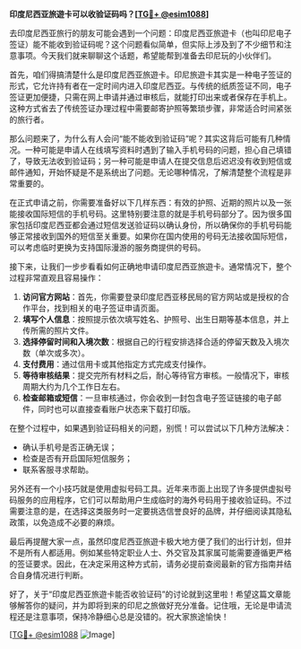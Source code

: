 **印度尼西亚旅遊卡可以收验证码吗？[[TG💪+ @esim1088](https://t.me/s/esim1088)]**

去印度尼西亚旅行的朋友可能会遇到一个问题：印度尼西亚旅遊卡（也叫印尼电子签证）能不能收到验证码呢？这个问题看似简单，但实际上涉及到了不少细节和注意事项。今天我们就来聊聊这个话题，希望能帮到准备去印尼玩的小伙伴们。

首先，咱们得搞清楚什么是印度尼西亚旅遊卡。印尼旅遊卡其实是一种电子签证的形式，它允许持有者在一定时间内进入印度尼西亚。与传统的纸质签证不同，电子签证更加便捷，只需在网上申请并通过审核后，就能打印出来或者保存在手机上。这种方式省去了传统签证办理过程中需要邮寄护照等繁琐步骤，非常适合时间紧张的旅行者。

那么问题来了，为什么有人会问“能不能收到验证码”呢？其实这背后可能有几种情况。一种可能是申请人在线填写资料时遇到了输入手机号码的问题，担心自己填错了，导致无法收到验证码；另一种可能是申请人在提交信息后迟迟没有收到短信或邮件通知，开始怀疑是不是系统出了问题。无论哪种情况，了解清楚整个流程是非常重要的。

在正式申请之前，你需要准备好以下几样东西：有效的护照、近期的照片以及一张能接收国际短信的手机号码。这里特别要注意的就是手机号码部分了。因为很多国家包括印度尼西亚都会通过短信发送验证码以确认身份，所以确保你的手机号码能够正常接收到国外的短信至关重要。如果你在国内使用的号码无法接收国际短信，可以考虑临时更换为支持国际漫游的服务商提供的号码。

接下来，让我们一步步看看如何正确地申请印度尼西亚旅遊卡。通常情况下，整个过程非常直观且容易操作：

1. **访问官方网站**：首先，你需要登录印度尼西亚移民局的官方网站或是授权的合作平台，找到相关的电子签证申请页面。
2. **填写个人信息**：按照提示依次填写姓名、护照号、出生日期等基本信息，并上传所需的照片文件。
3. **选择停留时间和入境次数**：根据自己的行程安排选择合适的停留天数及入境次数（单次或多次）。
4. **支付费用**：通过信用卡或其他指定方式完成支付操作。
5. **等待审核结果**：提交完所有材料之后，耐心等待官方审核。一般情况下，审核周期大约为几个工作日左右。
6. **检查邮箱或短信**：一旦审核通过，你会收到一封包含电子签证链接的电子邮件，同时也可以直接查看账户状态来下载打印版。

在整个过程中，如果遇到验证码相关的问题，别慌！可以尝试以下几种方法解决：

- 确认手机号是否正确无误；
- 检查是否有开启国际短信服务；
- 联系客服寻求帮助。

另外还有一个小技巧就是使用虚拟号码工具。近年来市面上出现了许多提供虚拟号码服务的应用程序，它们可以帮助用户生成临时的海外号码用于接收验证码。不过需要注意的是，在选择这类服务时一定要挑选信誉良好的品牌，并仔细阅读其隐私政策，以免造成不必要的麻烦。

最后再提醒大家一点，虽然印度尼西亚旅遊卡极大地方便了我们的出行计划，但并不是所有人都适用。例如某些特定职业人士、外交官及其家属可能需要遵循更严格的签证要求。因此，在决定采用这种方式前，请务必提前查阅最新的官方指南并结合自身情况进行判断。

好了，关于“印度尼西亚旅遊卡能否收验证码”的讨论就到这里啦！希望这篇文章能够解答你的疑问，并为即将到来的印尼之旅做好充分准备。记住哦，无论是申请流程还是注意事项，保持冷静细心总是没错的。祝大家旅途愉快！

[[TG💪+ @esim1088](https://t.me/s/esim1088) ![Image](https://i.postimg.cc/4NQfJmqS/Snipaste-2025-05-13-00-14-12.png)]